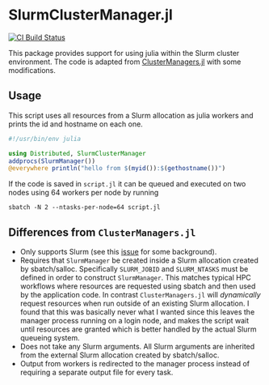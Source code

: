# SlurmClusterManager.jl

[![CI Build Status](https://github.com/JuliaParallel/SlurmClusterManager.jl/actions/workflows/ci.yml/badge.svg)](https://github.com/JuliaParallel/SlurmClusterManager.jl/actions/workflows/ci.yml)

This package provides support for using julia within the Slurm cluster environment.
The code is adapted from [ClusterManagers.jl](https://github.com/JuliaParallel/ClusterManagers.jl) with some modifications.

## Usage

This script uses all resources from a Slurm allocation as julia workers and prints the id and hostname on each one.

```jl
#!/usr/bin/env julia

using Distributed, SlurmClusterManager
addprocs(SlurmManager())
@everywhere println("hello from $(myid()):$(gethostname())")
```

If the code is saved in `script.jl` it can be queued and executed on two nodes using 64 workers per node by running

```
sbatch -N 2 --ntasks-per-node=64 script.jl
```

## Differences from `ClusterManagers.jl`

* Only supports Slurm (see this [issue](https://github.com/JuliaParallel/ClusterManagers.jl/issues/58) for some background).
* Requires that `SlurmManager` be created inside a Slurm allocation created by sbatch/salloc.
  Specifically `SLURM_JOBID` and `SLURM_NTASKS` must be defined in order to construct `SlurmManager`.
  This matches typical HPC workflows where resources are requested using sbatch and then used by the application code.
  In contrast `ClusterManagers.jl` will  *dynamically* request resources when run outside of an existing Slurm allocation.
  I found that this was basically never what I wanted since this leaves the manager process running on a login node,
  and makes the script wait until resources are granted which is better handled by the actual Slurm queueing system.
* Does not take any Slurm arguments. All Slurm arguments are inherited from the external Slurm allocation created by sbatch/salloc.
* Output from workers is redirected to the manager process instead of requiring a separate output file for every task.
